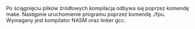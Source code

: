Po ściągnięciu plików źródłowych kompilacja odbywa się poprzez komendę make. Następnie uruchomienie programu poprzez komendę ./fpu. Wymagany jest kompilator NASM oraz linker gcc.